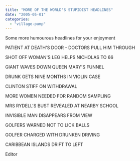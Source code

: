 ```yaml
---
title: "MORE OF THE WORLD'S STUPIDIST HEADLINES"
date: "2005-05-01"
categories: 
  - "village-pump"
---
```


Some more humourous headlines for your enjoyment

PATIENT AT DEATH'S DOOR - DOCTORS PULL HIM THROUGH

SHOT OFF WOMAN'S LEG HELPS NICHOLAS TO 66

GIANT WAVES DOWN QUEEN MARY'S FUNNEL

DRUNK GETS NINE MONTHS IN VIOLIN CASE

CLINTON STIFF ON WITHDRAWAL

MORE WOMEN NEEDED FOR RANDOM SAMPLING

MRS RYDELL'S BUST REVEALED AT NEARBY SCHOOL

INVISIBLE MAN DISAPPEARS FROM VIEW

GOLFERS WARNED NOT TO LICK BALLS

GOLFER CHARGED WITH DRUNKEN DRIVING

CARIBBEAN ISLANDS DRIFT TO LEFT

Editor
